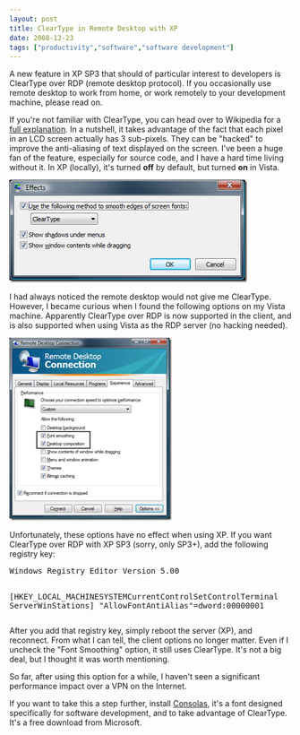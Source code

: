 ```yaml
---
layout: post
title: ClearType in Remote Desktop with XP
date: 2008-12-23
tags: ["productivity","software","software development"]
---
```


A new feature in XP SP3 that should of particular interest to developers is ClearType over RDP (remote desktop protocol). If you occasionally use remote desktop to work from home, or work remotely to your development machine, please read on.

If you're not familiar with ClearType, you can head over to Wikipedia for a [full explanation](http://en.wikipedia.org/wiki/ClearType). In a nutshell, it takes advantage of the fact that each pixel in an LCD screen actually has 3 sub-pixels. They can be "hacked" to improve the anti-aliasing of text displayed on the screen. I've been a huge fan of the feature, especially for source code, and I have a hard time living without it. In XP (locally), it's turned **off** by default, but turned **on** in Vista.

![ClearType Effects Dialog](image31.png) 

I had always noticed the remote desktop would not give me ClearType. However, I became curious when I found the following options on my Vista machine. Apparently ClearType over RDP is now supported in the client, and is also supported when using Vista as the RDP server (no hacking needed).

![RDP Experience Options](image2.png) 

Unfortunately, these options have no effect when using XP. If you want ClearType over RDP with XP SP3 (sorry, only SP3+), add the following registry key:

 <div class="wlWriterSmartContent" id="scid:812469c5-0cb0-4c63-8c15-c81123a09de7:fb4c1216-6343-4bb0-a4ea-b87b0ee5266b" style="padding-right: 0px; display: inline; padding-left: 0px; float: none; padding-bottom: 0px; margin: 0px; padding-top: 0px"><pre name="code" class="c">Windows Registry Editor Version 5.00

[HKEY_LOCAL_MACHINESYSTEMCurrentControlSetControlTerminal ServerWinStations]
"AllowFontAntiAlias"=dword:00000001</pre></div>

After you add that registry key, simply reboot the server (XP), and reconnect. From what I can tell, the client options no longer matter. Even if I uncheck the "Font Smoothing" option, it still uses ClearType. It's not a big deal, but I thought it was worth mentioning.

So far, after using this option for a while, I haven't seen a significant performance impact over a VPN on the Internet.

If you want to take this a step further, install [Consolas](http://www.microsoft.com/downloads/details.aspx?familyid=22e69ae4-7e40-4807-8a86-b3d36fab68d3&displaylang=en), it's a font designed specifically for software development, and to take advantage of ClearType. It's a free download from Microsoft.